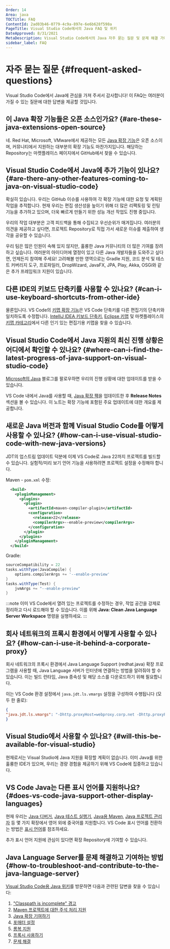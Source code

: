 ```yaml
---
Order: 14
Area: java
TOCTitle: FAQ
ContentId: 2ad03b46-0779-4c9a-897e-6e6b628f598a
PageTitle: Visual Studio Code에서의 Java FAQ 및 위키
DateApproved: 8/31/2021
MetaDescription: Visual Studio Code에서의 Java 자주 묻는 질문 및 문제 해결 가이드
sidebar_label: FAQ
---
```

# 자주 묻는 질문 {#frequent-asked-questions}

Visual Studio Code에서 Java에 관심을 가져 주셔서 감사합니다! 이 FAQ는 여러분이 가질 수 있는 질문에 대한 답변을 제공할 것입니다.

## 이 Java 확장 기능들은 오픈 소스인가요? {#are-these-java-extensions-open-source}

네. Red Hat, Microsoft, VMware에서 제공하는 모든 [Java 확장 기능](/docs/java/extensions.md)은 오픈 소스이며, 커뮤니티에서 지원하는 대부분의 확장 기능도 마찬가지입니다. 해당하는 Repository는 마켓플레이스 페이지에서 GitHub에서 찾을 수 있습니다.

## Visual Studio Code에서 Java에 추가 기능이 있나요? {#are-there-any-other-features-coming-to-java-on-visual-studio-code}

확실히 있습니다. 우리는 GitHub 이슈를 사용하여 각 확장 기능에 대한 요청 및 계획된 작업을 추적합니다. 현재 우리는 편집 생산성을 높이기 위해 더 많은 리팩토링 및 린팅 기능을 추가하고 있으며, 더욱 빠르게 만들기 위한 성능 개선 작업도 진행 중입니다.

우리의 작업 대부분은 고객 피드백을 통해 수집되고 우선순위가 매겨집니다. 여러분의 의견을 제공하고 싶다면, 프로젝트 Repository로 직접 가서 새로운 이슈를 제출하여 생각을 공유할 수 있습니다.

우리 팀은 많은 인원이 속해 있지 않지만, 훌륭한 Java 커뮤니티의 더 많은 기여를 장려하고 싶습니다. 여러분의 아이디어에 열정이 있고 다른 Java 개발자들을 도와주고 싶다면, 언제든지 참여해 주세요! 고려해볼 만한 영역으로는 Gradle 지원, 코드 분석 및 테스트 커버리지 도구, 프로파일러, DropWizard, JavaFX, JPA, Play, Akka, OSGi와 같은 추가 프레임워크 지원이 있습니다.

## 다른 IDE의 키보드 단축키를 사용할 수 있나요? {#can-i-use-keyboard-shortcuts-from-other-ide}

물론입니다. VS Code의 [키맵 확장 기능](/docs/editor/keybindings.md#keymap-extensions)은 VS Code 단축키를 다른 편집기의 단축키와 일치하도록 수정합니다. [IntelliJ IDEA 키보드 단축키](https://marketplace.visualstudio.com/items?itemName=k--kato.intellij-idea-keybindings), [Eclipse 키맵](https://marketplace.visualstudio.com/items?itemName=alphabotsec.vscode-eclipse-keybindings) 및 마켓플레이스의 [키맵 카테고리](https://marketplace.visualstudio.com/search?target=VSCode&category=Keymaps&sortBy=Installs)에서 다른 인기 있는 편집기용 키맵을 찾을 수 있습니다.

## Visual Studio Code에서 Java 지원의 최신 진행 상황은 어디에서 확인할 수 있나요? {#where-can-i-find-the-latest-progress-of-java-support-on-visual-studio-code}

[Microsoft의 Java](https://devblogs.microsoft.com/java/) 블로그를 팔로우하면 우리의 진행 상황에 대한 업데이트를 받을 수 있습니다.

VS Code 내에서 Java를 사용할 때, [Java 확장 팩](https://marketplace.visualstudio.com/items?itemName=vscjava.vscode-java-pack)을 업데이트한 후 **Release Notes** 섹션을 볼 수 있습니다. 이 노트는 확장 기능에 포함된 주요 업데이트에 대한 개요를 제공합니다.

## 새로운 Java 버전과 함께 Visual Studio Code를 어떻게 사용할 수 있나요? {#how-can-i-use-visual-studio-code-with-new-java-versions}

JDT의 업스트림 업데이트 덕분에 이제 VS Code로 Java 22까지 프로젝트를 빌드할 수 있습니다. 실험적/미리 보기 언어 기능을 사용하려면 프로젝트 설정을 수정해야 합니다.

Maven - `pom.xml` 수정:

```xml
  <build>
    <pluginManagement>
      <plugins>
        <plugin>
          <artifactId>maven-compiler-plugin</artifactId>
          <configuration>
            <release>22</release>
            <compilerArgs>--enable-preview</compilerArgs>
          </configuration>
        </plugin>
      </plugins>
    </pluginManagement>
  </build>
```

Gradle:

```groovy
sourceCompatibility = 22
tasks.withType(JavaCompile) {
    options.compilerArgs += '--enable-preview'
}
tasks.withType(Test) {
    jvmArgs += "--enable-preview"
}
```

:::note
이미 VS Code에서 열려 있는 프로젝트를 수정하는 경우, 작업 공간을 강제로 정리하고 다시 로드해야 할 수 있습니다. 이를 위해 **Java: Clean Java Language Server Workspace** 명령을 실행하세요.
:::

## 회사 네트워크의 프록시 환경에서 어떻게 사용할 수 있나요? {#how-can-i-use-it-behind-a-corporate-proxy}

회사 네트워크의 프록시 환경에서 Java Language Support (redhat.java) 확장 프로그램을 사용할 때, Java Language 서버가 인터넷에 연결하는 방법을 알려줘야 할 수 있습니다. 이는 빌드 런타임, Java 종속성 및 해당 소스를 다운로드하기 위해 필요합니다.

이는 VS Code 환경 설정에서 `java.jdt.ls.vmargs` 설정을 구성하여 수행됩니다 (모두 한 줄로):

```json
{
"java.jdt.ls.vmargs": "-Dhttp.proxyHost=webproxy.corp.net -Dhttp.proxyPort=proxyport -Dhttp.proxyUser=user -Dhttp.proxyPassword=password -Dhttps.proxyHost=webproxy.corp.net -Dhttps.proxyPort=proxyport -Dhttps.proxyUser=user -Dhttps.proxyPassword=password"
}
```

## Visual Studio에서 사용할 수 있나요? {#will-this-be-available-for-visual-studio}

현재로서는 Visual Studio에 Java 지원을 확장할 계획이 없습니다. 이미 Java를 위한 훌륭한 IDE가 있으며, 우리는 경량 경험을 제공하기 위해 VS Code에 집중하고 있습니다.

## VS Code Java는 다른 표시 언어를 지원하나요? {#does-vs-code-java-support-other-display-languages}

현재 우리는 [Java 디버거](https://marketplace.visualstudio.com/items?itemName=vscjava.vscode-java-debug), [Java 테스트 실행기](https://marketplace.visualstudio.com/items?itemName=vscjava.vscode-java-test), [Java용 Maven](https://marketplace.visualstudio.com/items?itemName=vscjava.vscode-maven), [Java 프로젝트 관리자](https://marketplace.visualstudio.com/items?itemName=vscjava.vscode-java-dependency) 등 몇 가지 확장에서 영어 외에 중국어를 지원합니다. VS Code 표시 언어를 전환하는 방법은 [표시 언어](/docs/editor/locales.md)를 참조하세요.

추가 표시 언어 지원에 관심이 있다면 확장 Repository에 기여할 수 있습니다.

## Java Language Server를 문제 해결하고 기여하는 방법 {#how-to-troubleshoot-and-contribute-to-the-java-language-server}

[Visual Studio Code용 Java 위키](https://github.com/redhat-developer/vscode-java/wiki)를 방문하면 다음과 관련된 답변을 찾을 수 있습니다:

1. ["Classpath is incomplete" 경고](https://github.com/redhat-developer/vscode-java/wiki/%22Classpath-is-incomplete%22-warning)
2. [Maven 프로젝트에 대한 주석 처리 지원](https://github.com/redhat-developer/vscode-java/wiki/Annotation-Processing-support-for-Maven-projects)
3. [Java 확장 기여하기](https://github.com/redhat-developer/vscode-java/wiki/Contribute-a-Java-Extension)
4. [포매터 설정](https://github.com/redhat-developer/vscode-java/wiki/Formatter-settings)
5. [롬복 지원](https://github.com/redhat-developer/vscode-java/wiki/Lombok-support)
6. [프록시 사용하기](https://github.com/redhat-developer/vscode-java/wiki/Using-a-Proxy)
7. [문제 해결](https://github.com/redhat-developer/vscode-java/wiki/Troubleshooting)